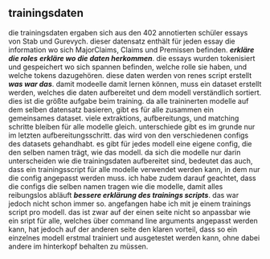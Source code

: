 ## trainingsdaten
die trainingsdaten ergaben sich aus den 402 annotierten schüler essays von Stab und Gurevych. dieser datensatz enthält für jeden essay die information wo sich MajorClaims, Claims und Premissen befinden. ___erkläre die roles___ ___erkläre wo die daten herkommen___.
die essays wurden tokenisiert und gespeichert wo sich spannen befinden, welche rolle sie haben, und welche tokens dazugehören. diese daten werden von renes script erstellt ___was war das___. damit modeelle damit lernen können, muss ein dataset erstellt werden, welches die daten aufbereitet und dem modell verständlich sortiert. dies ist die größte aufgabe beim training. da alle traininerten modelle auf dem selben datensatz basieren, gibt es für alle zusammen ein gemeinsames dataset. viele extraktions, aufbereitungs, und matching schritte bleiben für alle modelle gleich. unterschiede gibt es im grunde nur im letzten aufbereitungsschritt. das wird von den verschiedenen configs des datasets gehandhabt. es gibt für jedes modell eine eigene config, die den selben namen trägt, wie das modell. da sich die modelle nur darin unterscheiden wie die trainingsdaten aufbereitet sind, bedeutet das auch, dass ein trainingsscript für alle modelle verwendet werden kann, in dem nur die config angepasst werden muss. ich habe zudem darauf geachtet, dass die configs die selben namen tragen wie die modelle, damit alles reibungslos abläuft ___bessere erklärung des trainings scripts___. das war jedoch nicht schon immer so. angefangen habe ich mit je einem trainings script pro modell. das ist zwar auf der einen seite nicht so anpassbar wie ein sript für alle, welches über command line arguments angepasst werden kann, hat jedoch auf der anderen seite den klaren vorteil, dass so ein einzelnes modell erstmal trainiert und ausgetestet werden kann, ohne dabei andere im hinterkopf behalten zu müssen. 
